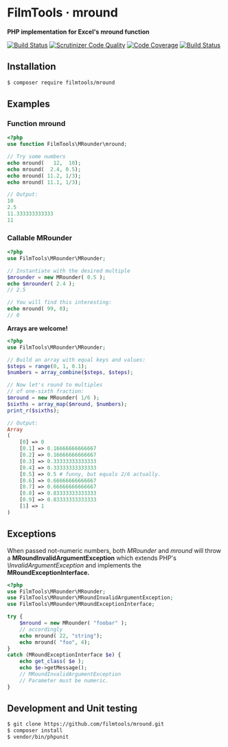 # FilmTools · mround

**PHP implementation for Excel's mround function**

[![Build Status](https://travis-ci.org/filmtools/mround.svg?branch=master)](https://travis-ci.org/filmtools/mround)
[![Scrutinizer Code Quality](https://scrutinizer-ci.com/g/filmtools/mround/badges/quality-score.png?b=master)](https://scrutinizer-ci.com/g/filmtools/mround/?branch=master)
[![Code Coverage](https://scrutinizer-ci.com/g/filmtools/mround/badges/coverage.png?b=master)](https://scrutinizer-ci.com/g/filmtools/mround/?branch=master)
[![Build Status](https://scrutinizer-ci.com/g/filmtools/mround/badges/build.png?b=master)](https://scrutinizer-ci.com/g/filmtools/mround/build-status/master)


## Installation

```bash
$ composer require filmtools/mround
```

## Examples

### Function mround

```php
<?php
use function FilmTools\MRounder\mround;

// Try some numbers
echo mround(   12,  10);
echo mround(  2.4, 0.5);
echo mround( 11.2, 1/3);
echo mround( 11.1, 1/3);

// Output:
10
2.5
11.333333333333
11
```

### Callable MRounder

```php
<?php
use FilmTools\MRounder\MRounder;

// Instantiate with the desired multiple
$mrounder = new MRounder( 0.5 );
echo $mrounder( 2.4 );
// 2.5

// You will find this interesting:
echo mround( 99, 0);    
// 0    
```

**Arrays are welcome!**

```php
<?php
use FilmTools\MRounder\MRounder;

// Build an array with equal keys and values:
$steps = range(0, 1, 0.1);
$numbers = array_combine($steps, $steps);

// Now let's round to multiples
// of one-sixth fraction:
$mround = new MRounder( 1/6 );
$sixths = array_map($mround, $numbers);
print_r($sixths);

// Output:
Array
(
    [0] => 0
    [0.1] => 0.16666666666667
    [0.2] => 0.16666666666667
    [0.3] => 0.33333333333333
    [0.4] => 0.33333333333333
    [0.5] => 0.5 # funny, but equals 2/6 actually.
    [0.6] => 0.66666666666667
    [0.7] => 0.66666666666667
    [0.8] => 0.83333333333333
    [0.9] => 0.83333333333333
    [1] => 1
)
```



## Exceptions

When passed not-numeric numbers, both *MRounder* and *mround* will throw a **MRoundInvalidArgumentException** which extends PHP's *\InvalidArgumentException* and implements the **MRoundExceptionInterface.**

```php
<?php
use FilmTools\MRounder\MRounder;
use FilmTools\MRounder\MRoundInvalidArgumentException;
use FilmTools\MRounder\MRoundExceptionInterface;

try {
  	$mround = new MRounder( "foobar" );  
    // accordingly
    echo mround( 22, "string");
    echo mround( "foo", 4);        
}
catch (MRoundExceptionInterface $e) {
    echo get_class( $e );
	echo $e->getMessage();
    // MRoundInvalidArgumentException
    // Parameter must be numeric.
}
```



## Development and Unit testing

```bash
$ git clone https://github.com/filmtools/mround.git
$ composer install
$ vendor/bin/phpunit
```

